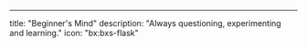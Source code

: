 ---
title: "Beginner's Mind"
description: "Always questioning, experimenting and learning."
icon: "bx:bxs-flask"

